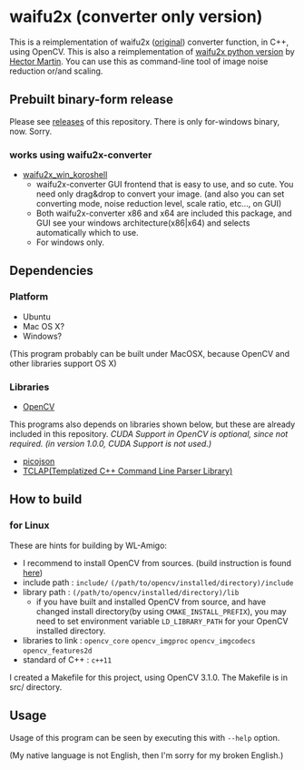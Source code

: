 # waifu2x (converter only version)

This is a reimplementation of waifu2x ([original](https://github.com/nagadomi/waifu2x)) converter function, in C++, using OpenCV.
This is also a reimplementation of [waifu2x python version](https://marcan.st/transf/waifu2x.py) by [Hector Martin](https://marcan.st/blog/).
You can use this as command-line tool of image noise reduction or/and scaling.


## Prebuilt binary-form release

Please see [releases](https://github.com/WL-Amigo/waifu2x-converter-cpp/releases) of this repository.
There is only for-windows binary, now. Sorry.

### works using waifu2x-converter

 * [waifu2x_win_koroshell](http://inatsuka.com/extra/koroshell/)
   - waifu2x-converter GUI frontend that is easy to use, and so cute. You need only drag&drop to convert your image. (and also you can set converting mode, noise reduction level, scale ratio, etc..., on GUI)
   - Both waifu2x-converter x86 and x64 are included this package, and GUI see your windows architecture(x86|x64) and selects automatically which to use. 
   - For windows only.


## Dependencies

### Platform

 * Ubuntu
 * Mac OS X?
 * Windows?
 
(This program probably can be built under MacOSX, because OpenCV and other libraries support OS X)

### Libraries

 * [OpenCV](http://opencv.org/)

This programs also depends on libraries shown below, but these are already included in this repository.
*CUDA Support in OpenCV is optional, since not required. (in version 1.0.0, CUDA Support is not used.)*

 * [picojson](https://github.com/kazuho/picojson)
 * [TCLAP(Templatized C++ Command Line Parser Library)](http://tclap.sourceforge.net/)

## How to build

### for Linux

These are hints for building by WL-Amigo:

 * I recommend to install OpenCV from sources. (build instruction is found [here](http://opencv.org/quickstart.html))
 * include path : `include/` `(/path/to/opencv/installed/directory)/include`
 * library path : `(/path/to/opencv/installed/directory)/lib` 
     - if you have built and installed OpenCV from source, and have changed install directory(by using `CMAKE_INSTALL_PREFIX`), you may need to set environment variable `LD_LIBRARY_PATH` for your OpenCV installed directory.
 * libraries to link : `opencv_core` `opencv_imgproc` `opencv_imgcodecs` `opencv_features2d`
 * standard of C++ : `c++11`

I created a Makefile for this project, using OpenCV 3.1.0. The Makefile is in src/ directory.

## Usage

Usage of this program can be seen by executing this with `--help` option.



(My native language is not English, then I'm sorry for my broken English.)
